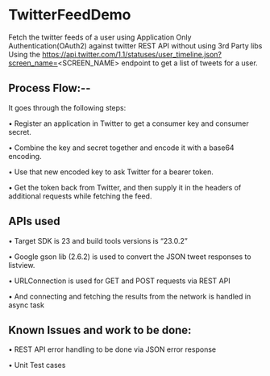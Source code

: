 # TwitterFeedDemo
Fetch the twitter feeds of a user using Application Only Authentication(OAuth2)  against twitter  REST API without using 3rd Party libs
Using the 
https://api.twitter.com/1.1/statuses/user_timeline.json?screen_name=<SCREEN_NAME> endpoint to get a list of tweets for a user.

## Process Flow:--


It goes through the following steps:

•	 Register an application in Twitter to get a consumer key and consumer secret.

•	 Combine the key and secret together and encode it with a base64 encoding.

•	 Use that new encoded key to ask Twitter for a bearer token.

•	 Get the token back from Twitter, and then supply it in the headers of additional requests while fetching the feed.


## APIs used

•	Target SDK is 23 and build tools versions is “23.0.2”

•	Google gson lib (2.6.2) is used to convert the JSON tweet responses to listview.

•	URLConnection is used for GET and POST requests via REST API

•	And connecting and fetching the results from the network is handled  in async task


## Known Issues and work to be done:

•	REST API error handling to be done via JSON error response

•	Unit Test cases


